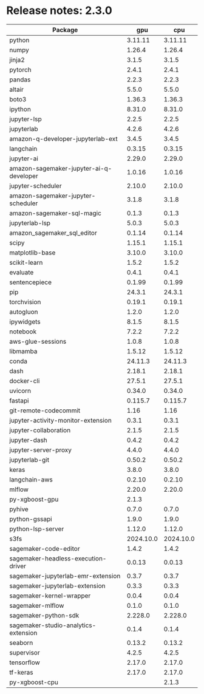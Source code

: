 # Release notes: 2.3.0

Package | gpu| cpu
---|---|---
python|3.11.11|3.11.11
numpy|1.26.4|1.26.4
jinja2|3.1.5|3.1.5
pytorch|2.4.1|2.4.1
pandas|2.2.3|2.2.3
altair|5.5.0|5.5.0
boto3|1.36.3|1.36.3
ipython|8.31.0|8.31.0
jupyter-lsp|2.2.5|2.2.5
jupyterlab|4.2.6|4.2.6
amazon-q-developer-jupyterlab-ext|3.4.5|3.4.5
langchain|0.3.15|0.3.15
jupyter-ai|2.29.0|2.29.0
amazon-sagemaker-jupyter-ai-q-developer|1.0.16|1.0.16
jupyter-scheduler|2.10.0|2.10.0
amazon-sagemaker-jupyter-scheduler|3.1.8|3.1.8
amazon-sagemaker-sql-magic|0.1.3|0.1.3
jupyterlab-lsp|5.0.3|5.0.3
amazon_sagemaker_sql_editor|0.1.14|0.1.14
scipy|1.15.1|1.15.1
matplotlib-base|3.10.0|3.10.0
scikit-learn|1.5.2|1.5.2
evaluate|0.4.1|0.4.1
sentencepiece|0.1.99|0.1.99
pip|24.3.1|24.3.1
torchvision|0.19.1|0.19.1
autogluon|1.2.0|1.2.0
ipywidgets|8.1.5|8.1.5
notebook|7.2.2|7.2.2
aws-glue-sessions|1.0.8|1.0.8
libmamba|1.5.12|1.5.12
conda|24.11.3|24.11.3
dash|2.18.1|2.18.1
docker-cli|27.5.1|27.5.1
uvicorn|0.34.0|0.34.0
fastapi|0.115.7|0.115.7
git-remote-codecommit|1.16|1.16
jupyter-activity-monitor-extension|0.3.1|0.3.1
jupyter-collaboration|2.1.5|2.1.5
jupyter-dash|0.4.2|0.4.2
jupyter-server-proxy|4.4.0|4.4.0
jupyterlab-git|0.50.2|0.50.2
keras|3.8.0|3.8.0
langchain-aws|0.2.10|0.2.10
mlflow|2.20.0|2.20.0
py-xgboost-gpu|2.1.3| 
pyhive|0.7.0|0.7.0
python-gssapi|1.9.0|1.9.0
python-lsp-server|1.12.0|1.12.0
s3fs|2024.10.0|2024.10.0
sagemaker-code-editor|1.4.2|1.4.2
sagemaker-headless-execution-driver|0.0.13|0.0.13
sagemaker-jupyterlab-emr-extension|0.3.7|0.3.7
sagemaker-jupyterlab-extension|0.3.3|0.3.3
sagemaker-kernel-wrapper|0.0.4|0.0.4
sagemaker-mlflow|0.1.0|0.1.0
sagemaker-python-sdk|2.228.0|2.228.0
sagemaker-studio-analytics-extension|0.1.4|0.1.4
seaborn|0.13.2|0.13.2
supervisor|4.2.5|4.2.5
tensorflow|2.17.0|2.17.0
tf-keras|2.17.0|2.17.0
py-xgboost-cpu| |2.1.3
